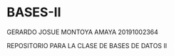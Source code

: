 # BASES-II

GERARDO JOSUE MONTOYA AMAYA
20191002364

REPOSITORIO PARA LA CLASE DE BASES DE DATOS II
